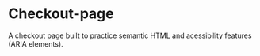 # Checkout-page
A checkout page built to practice semantic HTML and acessibility features (ARIA elements).
